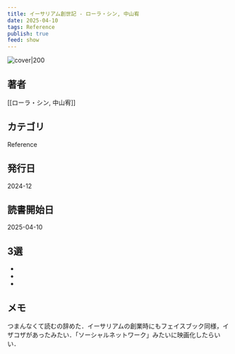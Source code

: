 ```yaml
---
title: イーサリアム創世記 - ローラ・シン, 中山宥
date: 2025-04-10
tags: Reference
publish: true
feed: show
---
```

![cover|200](http://books.google.com/books/content?id=Cuzx0AEACAAJ&printsec=frontcover&img=1&zoom=1&source=gbs_api)
## 著者
[[ローラ・シン, 中山宥]]
## カテゴリ
Reference
## 発行日
2024-12
## 読書開始日
2025-04-10

## 3選
 - 
 - 
 - 
## メモ

つまんなくて読むの辞めた．イーサリアムの創業時にもフェイスブック同様，イザコザがあったみたい．「ソーシャルネットワーク」みたいに映画化したらいい．